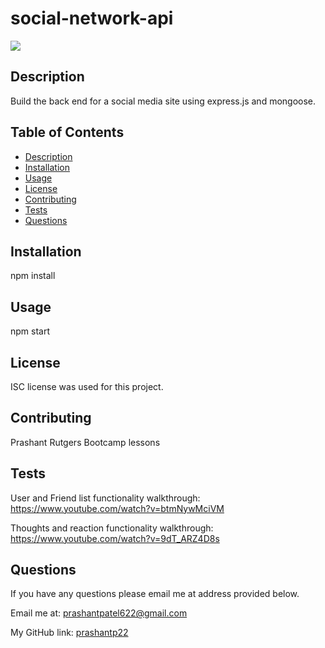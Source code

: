 # social-network-api

<img src="https://img.shields.io/badge/license-ISC-blue"/>
    
  ## Description
  Build the back end for a social media site using express.js and mongoose. 
    
  ## Table of Contents
  - [Description](#description)
  - [Installation](#installation)
  - [Usage](#usage)
  - [License](#license)
  - [Contributing](#contributing)
  - [Tests](#tests)
  - [Questions](#questions)
    
  ## Installation
  npm install

  ## Usage
  npm start
    
  ## License
  ISC license was used for this project.

  ## Contributing
  Prashant
  Rutgers Bootcamp lessons

  ## Tests
  User and Friend list functionality walkthrough:
  https://www.youtube.com/watch?v=btmNywMciVM

  Thoughts and reaction functionality walkthrough:
  https://www.youtube.com/watch?v=9dT_ARZ4D8s
    
  ## Questions
  If you have any questions please email me at address provided below.
    
  Email me at: [prashantpatel622@gmail.com](prashantpatel622@gmail.com)

  My GitHub link: [prashantp22](https://github.com/prashantp22)